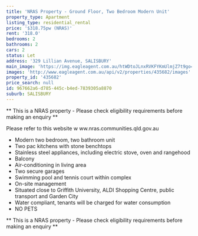 ```yaml
---
title: 'NRAS Property - Ground Floor, Two Bedroom Modern Unit'
property_type: Apartment
listing_type: residential_rental
price: '$318.75pw (NRAS)'
rent: '318.0'
bedrooms: 2
bathrooms: 2
cars: 2
status: Let
address: '329 Lillian Avenue, SALISBURY'
main_image: 'https://img.eagleagent.com.au/htWDtoJLnxRVKFYKmUlmjZ7t9go=/1280x854/smart/https://s3-us-west-2.amazonaws.com/eagleagent-orig/images/6826712/419476254-image-M.jpg'
images: 'http://www.eagleagent.com.au/api/v2/properties/435682/images'
property_id: '435682'
price_search: null
id: 967662a6-d785-445c-b4ed-7839305a8870
suburb: SALISBURY
---
```

** This is a NRAS property - Please check eligibility requirements before making an enquiry **

Please refer to this website
w ww.nras.communities.qld.gov.au

*  Modern two bedroom, two bathroom unit
*  Two pac kitchens with stone benchtops
*  Stainless steel appliances, including electric stove, oven and rangehood
*  Balcony
*  Air-conditioning in living area
*  Two secure garages
*  Swimming pool and tennis court within complex
*  On-site management
*  Situated close to Griffith University, ALDI Shopping Centre, public transport and Garden City
*  Water compliant, tenants will be charged for water consumption
*  NO PETS

** This is a NRAS property - Please check eligibility requirements before making an enquiry **